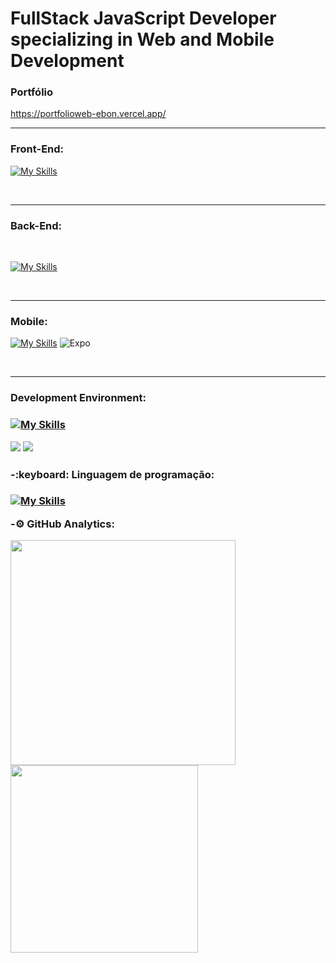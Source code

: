 <h1>FullStack JavaScript Developer specializing in Web and Mobile Development</h1>





<h3>Portfólio</h3>

https://portfolioweb-ebon.vercel.app/
<br/>
<hr/>
<h3>Front-End:</h3>


[![My Skills](https://skillicons.dev/icons?i=js,html,css,sass,bootstrap,react,nextjs)](https://skillicons.dev)

<br/>
<hr/>

<h3>Back-End:</h3>
<br>

[![My Skills](https://skillicons.dev/icons?i=postgres,nodejs,mongodb,express)](https://skillicons.dev)

<br/>
<hr/>

<h3>Mobile:</h3>

[![My Skills](https://skillicons.dev/icons?i=react,androidstudio)](https://skillicons.dev)
![Expo](https://img.shields.io/badge/expo-1C1E24?style=for-the-badge&logo=expo&logoColor=#D04A37) 


<br/>
<hr/>

<h3>Development Environment:<h3>
 
 [![My Skills](https://skillicons.dev/icons?i=vscode,linux,docker,git,aws,jest)](https://skillicons.dev)
 
<img src="https://img.shields.io/badge/Google%20Chrome-4285F4?style=for-the-badge&logo=GoogleChrome&logoColor=white"/>

<img src="https://img.shields.io/badge/Postman-FF6C37?style=for-the-badge&logo=postman&logoColor=white"/>

<h3>-:keyboard: Linguagem de programação:<h3>
 
 [![My Skills](https://skillicons.dev/icons?i=typescript)](https://skillicons.dev)


-:gear: GitHub Analytics:


<p>
<img width="360em" src="https://github-readme-stats.vercel.app/api?username=FranGJ7&show_icons=true&theme=dark"/>

<img width="300em" src="https://github-readme-stats.vercel.app/api/top-langs/?username=FranGJ7&layout=compact&theme=dark)]"/>

</p>


            
           

           
          
          
          
